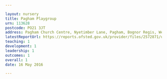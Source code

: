 ```yaml
---

layout: nursery
title: Pagham Playgroup
urn: 113628
postcode: PO21 3JT
address: Pagham Church Centre, Nyetimber Lane, Pagham, Bognor Regis, West Sussex, PO21 3JT
latestReportUrl: https://reports.ofsted.gov.uk/provider/files/2572871/urn/113628.pdf
teaching: 1
development: 1
leadership: 1
outcomes: 1
overall: 1
date: 16 May 2016

---
```

